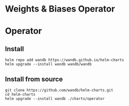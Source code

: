 # Weights & Biases Operator

# Operator

## Install

```
helm repo add wandb https://wandb.github.io/helm-charts
helm upgrade --install wandb wandb/wandb
```

## Install from source

```
git clone https://github.com/wandb/helm-charts.git
cd helm-charts
helm upgrade --install wandb ./charts/operator
```
